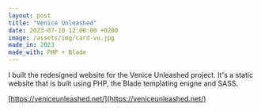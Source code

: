```yaml
---
layout: post
title: "Venice Unleashed"
date: 2023-07-10 12:00:00 +0200
image: /assets/img/card-vu.jpg
made_in: 2023
made_with: PHP + Blade
---
```


I built the redesigned website for the Venice Unleashed project. It's a static website that is built using PHP, the Blade templating enigne and SASS.

[https://veniceunleashed.net/](https://veniceunleashed.net/)
